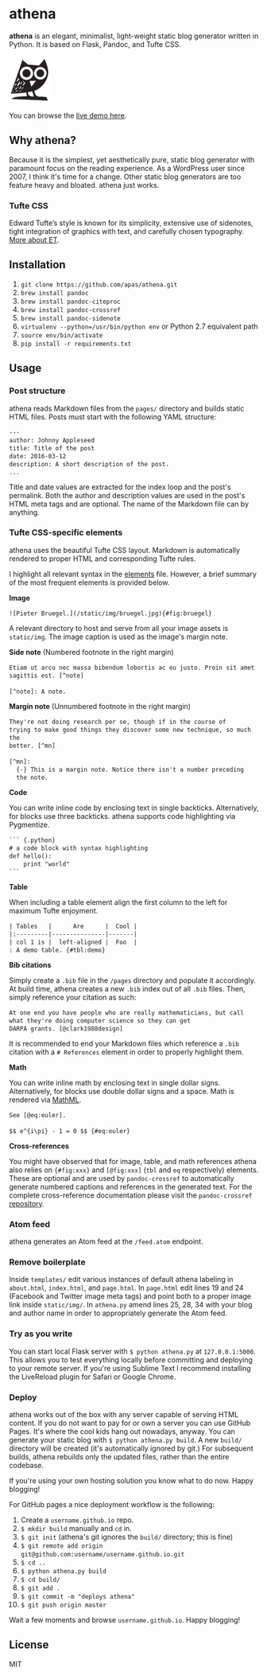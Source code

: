 # athena

**athena** is an elegant, minimalist, light-weight static blog generator
written in Python. It is based on Flask, Pandoc, and Tufte CSS.

![athena screenshot](/static/athena.png)

You can browse the [live demo here][demo].

## Why athena?

Because it is the simplest, yet aesthetically pure, static blog generator with
paramount focus on the reading experience. As a WordPress user since 2007, I
think it's time for a change. Other static blog generators are too feature
heavy and bloated. athena just works.

### Tufte CSS

Edward Tufte’s style is known for its simplicity, extensive use of sidenotes,
tight integration of graphics with text, and carefully chosen typography.
[More about ET][et].

## Installation

1. `git clone https://github.com/apas/athena.git`
1. `brew install pandoc`
1. `brew install pandoc-citeproc`
1. `brew install pandoc-crossref`
1. `brew install pandoc-sidenote`
1. `virtualenv --python=/usr/bin/python env` or Python 2.7 equivalent path
1. `source env/bin/activate`
1. `pip install -r requirements.txt`

## Usage

### Post structure

athena reads Markdown files from the `pages/` directory and builds static HTML
files. Posts must start with the following YAML structure:

    ---
    author: Johnny Appleseed
    title: Title of the post
    date: 2016-03-12
    description: A short description of the post.
    ...

Title and date values are extracted for the index loop and the post's
permalink. Both the author and description values are used in the post's HTML
meta tags and are optional. The name of the Markdown file can by anything.

### Tufte CSS-specific elements

athena uses the beautiful Tufte CSS layout. Markdown is automatically rendered
to proper HTML and corresponding Tufte rules.

I highlight all relevant syntax in the [elements][elems] file. However, a
brief summary of the most frequent elements is provided below.

**Image**

    ![Pieter Bruegel.](/static/img/bruegel.jpg){#fig:bruegel}

A relevant directory to host and serve from all your image assets is
`static/img`. The image caption is used as the image's margin note.

**Side note** (Numbered footnote in the right margin)

    Etiam ut arcu nec massa bibendum lobortis ac eu justo. Proin sit amet
    sagittis est. [^note]

    [^note]: A note.

**Margin note** (Unnumbered footnote in the right margin)

    They're not doing research per se, though if in the course of
    trying to make good things they discover some new technique, so much the
    better. [^mn]

    [^mn]:
      {-} This is a margin note. Notice there isn't a number preceding
      the note.

**Code**

You can write inline code by enclosing text in single backticks.
Alternatively, for blocks use three backticks. athena supports code
highlighting via Pygmentize. 

    ``` {.python}
    # a code block with syntax highlighting
    def hello():
        print "world"
    ```

**Table**

When including a table element align the first column to the left for maximum
Tufte enjoyment.

    | Tables   |      Are      |  Cool |
    |:---------|---------------|-------|
    | col 1 is |  left-aligned |  Foo  |
    : A demo table. {#tbl:demo}

**Bib citations**

Simply create a `.bib` file in the `/pages` directory and populate it
accordingly. At build time, athena creates a new `.bib` index out of all
`.bib` files. Then, simply reference your citation as such:

    At one end you have people who are really mathematicians, but call
    what they're doing computer science so they can get
    DARPA grants. [@clark1988design]

It is recommended to end your Markdown files which reference a `.bib` citation
with a `# References` element in order to properly highlight them.

**Math**

You can write inline math by enclosing text in single dollar signs.
Alternatively, for blocks use double dollar signs and a space. Math is
rendered via [MathML][mml].

    See [@eq:euler].

    $$ e^{i\pi} - 1 = 0 $$ {#eq:euler}

**Cross-references**

You might have observed that for image, table, and math references
athena also relies on `{#fig:xxx}` and `[@fig:xxx]` (`tbl` and `eq`
respectively) elements. These are optional and are used by `pandoc-crossref`
to automatically generate numbered captions and references in the generated
text. For the complete cross-reference documentation please visit the
`pandoc-crossref` [repository][pdcf].

### Atom feed

athena generates an Atom feed at the `/feed.atom` endpoint.

### Remove boilerplate

Inside `templates/` edit various instances of default athena labeling in
`about.html`, `index.html`, and `page.html`. In `page.html` edit lines 19 and
24 (Facebook and Twitter image meta tags) and point both to a proper image
link inside `static/img/`. In `athena.py` amend lines 25, 28, 34 with your
blog and author name in order to appropriately generate the Atom feed.

### Try as you write

You can start local Flask server with `$ python athena.py` at
`127.0.0.1:5000`. This allows you to test everything locally before committing
and deploying to your remote server. If you're using Sublime Text I recommend
installing the LiveReload plugin for Safari or Google Chrome.

### Deploy

athena works out of the box with any server capable of serving HTML content.
If you do not want to pay for or own a server you can use GitHub Pages. It's
where the cool kids hang out nowadays, anyway. You can generate your static
blog with `$ python athena.py build`. A new `build/` directory will be created
(it's automatically ignored by git.) For subsequent builds, athena
rebuilds only the updated files, rather than the entire codebase.

If you're using your own hosting solution you know what to do now. Happy
blogging!

For GitHub pages a nice deployment workflow is the following:

1. Create a `username.github.io` repo.
1. `$ mkdir build` manually and `cd` in.
1. `$ git init` (athena's git ignores the `build/` directory; this is fine)
1. `$ git remote add origin git@github.com:username/username.github.io.git`
1. `$ cd ..`
1. `$ python athena.py build`
1. `$ cd build/`
1. `$ git add .`
1. `$ git commit -m "deploys athena"`
1. `$ git push origin master`

Wait a few moments and browse `username.github.io`. Happy blogging!

## License

MIT

[et]: https://en.wikipedia.org/wiki/Edward_Tufte
[demo]: https://apas.github.io/athena/
[elems]: https://raw.githubusercontent.com/apas/athena/pandoc/pages/elements.md
[mml]: https://www.w3.org/Math/whatIsMathML.html
[pdcf]: https://github.com/lierdakil/pandoc-crossref
